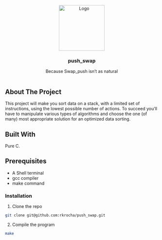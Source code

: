 <br/>
<p align="center">
    <img src="https://github.com/rkrocha/42cursus/blob/main/badges/push_swape.png" alt="Logo" width="150" height="150">

  <h3 align="center">push_swap</h3>

  <p align="center">
    Because Swap_push isn’t as natural
    <br/>
    <br/>
  </p>
</p>



## About The Project

This project will make you sort data on a stack, with a limited set of instructions, using the lowest possible number of actions. To succeed you’ll have to manipulate various types of algorithms and choose the one (of many) most appropriate solution for an optimized data sorting.

## Built With

Pure C.

## Prerequisites

* A Shell terminal
* gcc compiler
* make command

### Installation

1. Clone the repo

```sh
git clone git@github.com:rkrocha/push_swap.git
```

2. Compile the program

```sh
make
```
